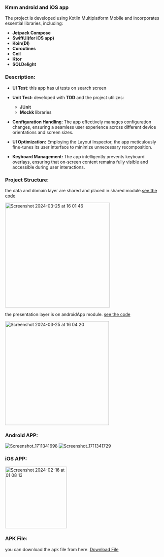 
### Kmm android and iOS app
The project is developed using Kotlin Multiplatform Mobile and incorporates essential libraries, including:

- **Jetpack Compose**
- **SwiftUI(for iOS app)**
- **Koin(DI)**
- **Coroutines**
- **Coil**
- **Ktor**
- **SQLDelight**
### Description: 

- **UI Test**: this app has ui tests on search screen
- **Unit Test:** developed with **TDD** and the project utilizes: 
  - **JUnit**
  - **Mockk** libraries
    
- **Configuration Handling**: The app effectively manages configuration changes, ensuring a seamless user experience across different device orientations and screen sizes.
- **UI Optimization:** Employing the Layout Inspector, the app meticulously fine-tunes its user interface to minimize unnecessary recomposition.
- **Keyboard Management:** The app intelligently prevents keyboard overlays, ensuring that on-screen content remains fully visible and accessible during user interactions.

### Project Structure: 
the data and domain layer are shared and placed in shared module.[see the code](https://github.com/mohamadAliMotlagh/pixabay-demo/tree/main/shared/src/commonMain)

<img width="340" alt="Screenshot 2024-03-25 at 16 01 46" src="https://github.com/mohamadAliMotlagh/pixabay-demo/assets/4753472/c2d73b15-d75c-4752-9422-e74b7938c339">


the presentation layer is on androidApp module.
[see the code](https://github.com/mohamadAliMotlagh/pixabay-demo/tree/main/androidApp/src/main/java/com/app/pixabay/android)


<img width="337" alt="Screenshot 2024-03-25 at 16 04 20" src="https://github.com/mohamadAliMotlagh/pixabay-demo/assets/4753472/6451bc75-4fba-4aef-a55f-4a9ae0b8806b">

### Android APP: 
![Screenshot_1711341698](https://github.com/mohamadAliMotlagh/pixabay-demo/assets/4753472/c65ed129-36b1-4c1f-b8b3-3b3f2fb384c4)  ![Screenshot_1711341729](https://github.com/mohamadAliMotlagh/pixabay-demo/assets/4753472/58738db2-2ba7-4ec4-9212-e298ad6cd893)


### iOS APP: 


<img width="200" alt="Screenshot 2024-02-16 at 01 08 13" src="https://github.com/mohamadAliMotlagh/pixabay-demo/assets/4753472/15e8113e-f335-4b11-b9a8-566ba0ea3f0c">


### APK File:
you can download the apk file from here:
[Download File](https://drive.google.com/file/d/1_ktncB2ASwOJxNrjdqapchr-8n4LmZO9/view?usp=sharing)


